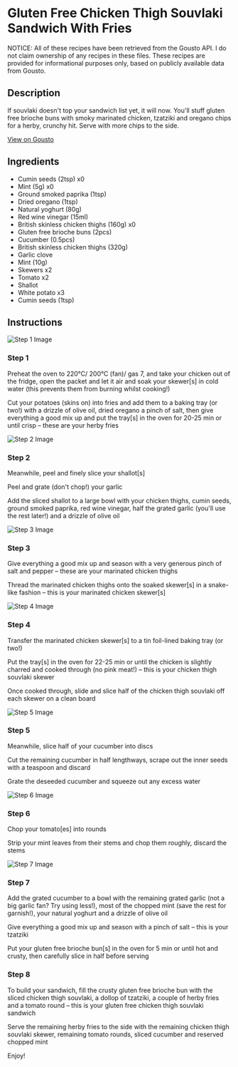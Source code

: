 # Gluten Free Chicken Thigh Souvlaki Sandwich With Fries

NOTICE: All of these recipes have been retrieved from the Gousto API. I do not claim ownership of any recipes in these files. These recipes are provided for informational purposes only, based on publicly available data from Gousto.

## Description

If souvlaki doesn't top your sandwich list yet, it will now. You'll stuff gluten free brioche buns with smoky marinated chicken, tzatziki and oregano chips for a herby, crunchy hit. Serve with more chips to the side.

[View on Gousto](https://www.gousto.co.uk/recipes/cookbook/gluten-free-chicken-thigh-souvlaki-sandwich-with-tzatziki-and-fries)

## Ingredients

- Cumin seeds (2tsp) x0
- Mint (5g) x0
- Ground smoked paprika (1tsp)
- Dried oregano (1tsp)
- Natural yoghurt (80g)
- Red wine vinegar (15ml)
- British skinless chicken thighs (160g) x0
- Gluten free brioche buns (2pcs)
- Cucumber (0.5pcs)
- British skinless chicken thighs (320g)
- Garlic clove
- Mint (10g)
- Skewers x2
- Tomato x2
- Shallot
- White potato x3
- Cumin seeds (1tsp)

## Instructions

![Step 1 Image](https://production-media.gousto.co.uk/cms/recipe-step-image/Step-1-1679661315528-x200.jpg)

### Step 1

Preheat the oven to 220°C/ 200°C (fan)/ gas 7, and take your chicken out of the fridge, open the packet and let it air and soak your skewer[s] in cold water (this prevents them from burning whilst cooking!)

Cut your potatoes (skins on) into fries and add them to a baking tray (or two!) with a drizzle of olive oil, dried oregano a pinch of salt, then give everything a good mix up and put the tray[s] in the oven for 20-25 min or until crisp – these are your herby fries

![Step 2 Image](https://production-media.gousto.co.uk/cms/recipe-step-image/Step-2-1679661317970-x200.jpg)

### Step 2

Meanwhile, peel and finely slice your shallot[s]

Peel and grate (don't chop!) your garlic

Add the sliced shallot to a large bowl with your chicken thighs, cumin seeds, ground smoked paprika, red wine vinegar, half the grated garlic (you'll use the rest later!) and a drizzle of olive oil

![Step 3 Image](https://production-media.gousto.co.uk/cms/recipe-step-image/Step-3-1679661321094-x200.jpg)

### Step 3

Give everything a good mix up and season with a very generous pinch of salt and pepper – these are your marinated chicken thighs

Thread the marinated chicken thighs onto the soaked skewer[s] in a snake-like fashion – this is your marinated chicken skewer[s]

![Step 4 Image](https://production-media.gousto.co.uk/cms/recipe-step-image/Step-4-1679661324739-x200.jpg)

### Step 4

Transfer the marinated chicken skewer[s] to a tin foil-lined baking tray (or two!)

Put the tray[s] in the oven for 22-25 min or until the chicken is slightly charred and cooked through (no pink meat!) – this is your chicken thigh souvlaki skewer

Once cooked through, slide and slice half of the chicken thigh souvlaki off each skewer on a clean board

![Step 5 Image](https://production-media.gousto.co.uk/cms/recipe-step-image/Step-5-1710494249510-x200.jpg)

### Step 5

Meanwhile, slice half of your cucumber<span class="text-danger"> </span>into discs

Cut the remaining cucumber in half lengthways, scrape out the inner seeds with a teaspoon and discard

Grate the deseeded cucumber and squeeze out any excess water

![Step 6 Image](https://production-media.gousto.co.uk/cms/recipe-step-image/Step-6-1679661332005-x200.jpg)

### Step 6

Chop your tomato[es] into rounds

Strip your mint leaves from their stems and chop them roughly, discard the stems

![Step 7 Image](https://production-media.gousto.co.uk/cms/recipe-step-image/Step-7-1679661335570-x200.jpg)

### Step 7

Add the grated cucumber to a bowl with the remaining grated garlic (not a big garlic fan? Try using less!), most of the chopped mint (save the rest for garnish!), your natural yoghurt and a drizzle of olive oil

Give everything a good mix up and season with a pinch of salt – this is your tzatziki

Put your gluten free brioche bun[s] in the oven for 5 min or until hot and crusty, then carefully slice in half before serving

### Step 8

To build your sandwich, fill the crusty gluten free brioche bun with the sliced chicken thigh souvlaki, a dollop of tzatziki, a couple of herby fries and a tomato round – this is your gluten free chicken thigh souvlaki sandwich

Serve the remaining herby fries to the side with the remaining chicken thigh souvlaki skewer, remaining tomato rounds, sliced cucumber and reserved chopped mint

Enjoy!

